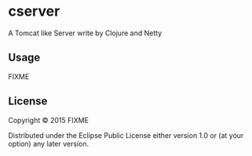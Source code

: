 # cserver

A Tomcat like Server write by Clojure and Netty

## Usage

FIXME

## License

Copyright © 2015 FIXME

Distributed under the Eclipse Public License either version 1.0 or (at
your option) any later version.

